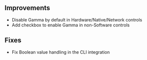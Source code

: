 ## Improvements

* Disable Gamma by default in Hardware/Native/Network controls
* Add checkbox to enable Gamma in non-Software controls

## Fixes

* Fix Boolean value handling in the CLI integration